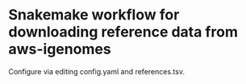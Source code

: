 # Snakemake workflow for downloading reference data from aws-igenomes

Configure via editing config.yaml and references.tsv.
